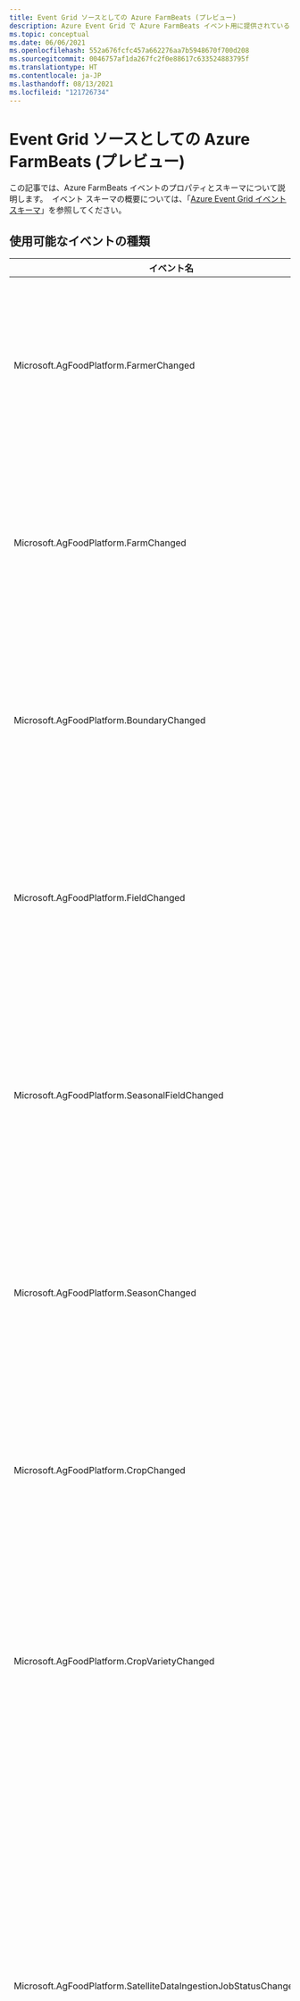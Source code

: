 ```yaml
---
title: Event Grid ソースとしての Azure FarmBeats (プレビュー)
description: Azure Event Grid で Azure FarmBeats イベント用に提供されているプロパティとスキーマについて説明します
ms.topic: conceptual
ms.date: 06/06/2021
ms.openlocfilehash: 552a676fcfc457a662276aa7b5948670f700d208
ms.sourcegitcommit: 0046757af1da267fc2f0e88617c633524883795f
ms.translationtype: HT
ms.contentlocale: ja-JP
ms.lasthandoff: 08/13/2021
ms.locfileid: "121726734"
---
```

# <a name="azure-farmbeats-as-event-grid-source-preview"></a>Event Grid ソースとしての Azure FarmBeats (プレビュー)
この記事では、Azure FarmBeats イベントのプロパティとスキーマについて説明します。  イベント スキーマの概要については、「[Azure Event Grid イベント スキーマ](event-schema.md)」を参照してください。 

## <a name="available-event-types"></a>使用可能なイベントの種類

|イベント名 | 説明|
|-----|----|
|Microsoft.AgFoodPlatform.FarmerChanged|農家が作成、更新、削除されたときに発行されます。 
|Microsoft.AgFoodPlatform.FarmChanged| 農場が作成、更新、削除されたときに発行されます。
|Microsoft.AgFoodPlatform.BoundaryChanged|境界が作成、更新、削除されたときに発行されます。
|Microsoft.AgFoodPlatform.FieldChanged|田畑が作成、更新、削除されたときに発行されます。
|Microsoft.AgFoodPlatform.SeasonalFieldChanged|季節限定の田畑が作成、更新、削除されたときに発行されます。
|Microsoft.AgFoodPlatform.SeasonChanged|季節が作成、更新、削除されたときに発行されます。
|Microsoft.AgFoodPlatform.CropChanged|作物が作成、更新、削除されたときに発行されます。
|Microsoft.AgFoodPlatform.CropVarietyChanged|作物の品種が作成、更新、削除されたときに発行されます。
|Microsoft.AgFoodPlatform.SatelliteDataIngestionJobStatusChanged| 衛星データ インジェスト ジョブの状態が変化したときに発行されます。たとえば、ジョブが作成された、進行した、完了したときです。
|Microsoft.AgFoodPlatform.WeatherDataIngestionJobStatusChanged|気象データ インジェスト ジョブの状態が変化したときに発行されます。たとえば、ジョブが作成された、進行した、完了したときです。
|Microsoft.AgFoodPlatform.FarmOperationDataIngestionJobStatusChanged| 農作業データ インジェスト ジョブの状態が変化したときに発行されます。たとえば、ジョブが作成された、進行した、完了したときです。
|Microsoft.AgFoodPlatform.ApplicationDataChanged|アプリケーション データが作成、更新、削除されたときに発行されます。 このイベントは、農作業データに関連付けられます。
|Microsoft.AgFoodPlatform.HarvestingDataChanged|収穫データが作成、更新、削除されたときに発行されます。このイベントは、農作業データに関連付けられます。
|Microsoft.AgFoodPlatform.TillageDataChanged|耕作地データが作成、更新、削除されたときに発行されます。 このイベントは、農作業データに関連付けられます。
|Microsoft.AgFoodPlatform.PlantingDataChanged|植え付けデータが作成、更新、削除されたときに発行されます。このイベントは、農作業データに関連付けられます。

## <a name="event-properties"></a>イベントのプロパティ
各 FarmBeats イベントは 2 つの部分で構成されます。1 つはイベント間で共通で、もう 1 つ (データ オブジェクト) は各イベントに固有のプロパティが含まれます。 

イベント間で共通する部分について、次のスキーマで詳しく説明します。

### <a name="event-grid-event-schema"></a>Event Grid イベント スキーマ
イベントのトップレベルのデータを次に示します。

| プロパティ | Type | 説明 |
| -------- | ---- | ----------- |
| `topic` | string | イベント ソースの完全なリソース パス。 このフィールドは書き込み可能ではありません。 この値は Event Grid によって指定されます。 |
| `subject` | string | 発行元が定義したイベントの対象のパス。 |
| `eventType` | string | このイベント ソース用に登録されたイベントの種類のいずれか。 |
| `eventTime` | string | プロバイダーの UTC 時刻に基づくイベントの生成時刻。 |
| `id` | string | イベントの一意識別子。 |
| `data` | object | App Configuration イベント データ。 |
| `dataVersion` | string | データ オブジェクトのスキーマ バージョン。 スキーマ バージョンは発行元によって定義されます。 |
| `metadataVersion` | string | イベント メタデータのスキーマ バージョン。 最上位プロパティのスキーマは Event Grid によって定義されます。 この値は Event Grid によって指定されます。 |


次の表に、各イベントのデータ オブジェクト内のプロパティについて詳しく説明します。

*FarmerChanged、FarmChanged、SeasonChanged、CropChanged、CropVarietyChanged FarmBeats イベントの場合、データ オブジェクトには次のプロパティが含まれます。*

|プロパティ | Type| 説明|
|----| ----| ----|
id| string| リソースのユーザー定義 ID (農場 ID、農家 ID など)
actionType| string| イベントの発行中にトリガーされた変更を示します。 適用可能な値は、作成済み、更新済み、削除済みです
status| string| リソースのユーザー定義の状態が格納されます。
properties| object| ユーザー定義のキー/値のペアが格納されます
modifiedDateTime| date-time|リソースが最後に変更された日時 (サンプル形式: yyyy-MM-ddTHH:mm:ssZ)。
createdDateTime|date-time|リソースが作成された日時 (サンプル形式: yyyy-MM-ddTHH:mm:ssZ)。
eTag|   string| オプティミスティック同時実行制御を実装します
description| string|    リソースの説明テキスト


*BoundaryChanged FarmBeats イベントには、次のデータ オブジェクトが含まれます。*

|プロパティ | Type| 説明|
|----| ----| ----|
id| string| 境界のユーザー定義 ID
actionType| string| イベントの発行中にトリガーされた変更を示します。 適用可能な値は、作成済み、更新済み、削除済みです。
parentId|   string| 境界が属している親の ID。
parentType| string| 境界が属している親の種類。
isPrimary|  boolean|    境界がプライマリかどうかを示します。
farmerId|   string| 境界に関連付けられている農家の ID が格納されます。
properties| object| ユーザー定義のキー/値のペアが格納されます。
modifiedDateTime| date-time|リソースが最後に変更された日時 (サンプル形式: yyyy-MM-ddTHH:mm:ssZ)。
createdDateTime|date-time|リソースが作成された日時 (サンプル形式: yyyy-MM-ddTHH:mm:ssZ)。
status| string| リソースのユーザー定義の状態が格納されます。
eTag|   string| オプティミスティック同時実行制御を実装します。
description| string|    リソースの説明テキスト。

*FieldChanged FarmBeats イベントには、次のデータ オブジェクトが含まれます。*

プロパティ|   Type|   説明
|----| ----| ----|
id| string| 田畑のユーザー定義 ID
farmId| string| 田畑が関連付けられている農場のユーザー定義 ID
farmerId|   string| 田畑が関連付けられている農家のユーザー定義 ID
name|   string| 田畑のユーザー定義名
actionType| string| イベントの発行中にトリガーされた変更を示します。 適用可能な値は、作成済み、更新済み、削除済みです
properties| object| ユーザー定義のキー/値のペアが格納されます
modifiedDateTime| date-time|リソースが最後に変更された日時 (サンプル形式: yyyy-MM-ddTHH:mm:ssZ)。
createdDateTime|date-time|リソースが作成された日時 (サンプル形式: yyyy-MM-ddTHH:mm:ssZ)。
status| string| リソースのユーザー定義の状態が格納されます。
eTag|   string| オプティミスティック同時実行制御を実装します
description|string| リソースの説明テキスト

*SeasonalFieldChanged FarmBeats イベントには、次のデータ オブジェクトが含まれます。*

プロパティ|   Type|   説明
|----| ----| ----|
id| string| 季節限定の田畑のユーザー定義 ID
farmId| string| 季節限定の田畑が関連付けられている農場のユーザー定義 ID
farmerId|   string| 季節限定の田畑が関連付けられている農家のユーザー定義 ID
seasonId|   string| 季節限定の田畑が関連付けられている季節のユーザー定義 ID
fieldId|    string| 季節限定の田畑が関連付けられている田畑のユーザー定義 ID
name|   string| 季節限定の田畑のユーザー定義名
actionType| string| イベントの発行中にトリガーされた変更を示します。 適用可能な値は、作成済み、更新済み、削除済みです
properties| object| ユーザー定義のキー/値のペアが格納されます
modifiedDateTime| date-time|リソースが最後に変更された日時 (サンプル形式: yyyy-MM-ddTHH:mm:ssZ)。
createdDateTime|date-time|リソースが作成された日時 (サンプル形式: yyyy-MM-ddTHH:mm:ssZ)。
status| string| リソースのユーザー定義の状態が格納されます。
eTag|   string| オプティミスティック同時実行制御を実装します
description| string|    リソースの説明テキスト

*SatelliteDataIngestionJobChanged、WeatherDataIngestionJobChanged、および FarmOperationsDataIngestionJobChanged FarmBeats イベントには、次のデータ オブジェクトが含まれます。*

プロパティ|   Type|   説明
|----|----|----|
id|String| ジョブの一意の ID。
name| string| ジョブのユーザー定義名。
status|string|ジョブがなり得るさまざまな状態。
isCancellationRequested| boolean|ジョブの取り消しが要求されたときに設定されるフラグ。
description|string| ジョブの説明テキスト。
farmerId|string| ジョブが作成された農家の ID。
message|string| ジョブの詳細をキャプチャするステータス メッセージ。
lastActionDateTime|date-time|ジョブで最後のアクションが実行された日時 (サンプル形式: yyyy-MM-ddTHH:mm:ssZ)。
createdDateTime|date-time|リソースが作成された日時 (サンプル形式: yyyy-MM-ddTHH:mm:ssZ)。


*FarmBeats 農作業データ変更イベント (ApplicationDataChanged、HarvestingDataChanged、PlantingDataChanged、TillageDataChanged など) には、次のデータ オブジェクトが含まれます。*

プロパティ|   Type|   説明
|----|----|----|
id| string| リソースのユーザー定義 ID (農場 ID、農家 ID など)
status| string| ジョブの状態が格納されます。 
actionType|string|
source| string| ジョブに関する詳細を示す FarmBeats からのメッセージ。    
modifiedDateTime| date-time|リソースが最後に変更された日時 (サンプル形式: yyyy-MM-ddTHH:mm:ssZ)。
createdDateTime|date-time|リソースが作成された日時 (サンプル形式: yyyy-MM-ddTHH:mm:ssZ)。
eTag|   string| オプティミスティック同時実行制御を実装します
description|string| リソースの説明テキスト


## <a name="sample-events"></a>サンプル イベント 
次のイベント サンプルは、イベント通知を表します。

**イベントの種類: Microsoft.AgFoodPlatform.FarmerChanged**

```json
{
    "data": {
      "actionType": "Created",
      "status": "Sample status",
      "modifiedDateTime": "2021-03-05T10:53:28Z",
      "eTag": "860197cc-0000-0700-0000-60420da80000",
      "id": "UNIQUE-FARMER-ID",
      "name": "sample farmer",
      "description": "Sample description",
      "createdDateTime": "2021-03-05T10:53:28Z",
      "properties": {
        "key1": "value1",
        "key2": 123.45
      }
    },
    "id": "81fbe1de-4ae4-4284-964f-59da80a6bfe7",
    "topic": "/subscriptions/{SUBSCRIPTION-ID}/resourceGroups/{RESOURCE-GROUP-NAME}/providers/Microsoft.AgFoodPlatform/farmBeats/{FARMBEATS-RESOURCE-NAME}",
    "subject": "/farmers/UNIQUE-FARMER-ID",
    "eventType": "Microsoft.AgFoodPlatform.FarmerChanged",
    "dataVersion": "1.0",
    "metadataVersion": "1",
    "eventTime": "2021-03-05T10:53:28.2783745Z"
  }
```

**イベントの種類: Microsoft.AgFoodPlatform.FarmChanged**

```json
  {
    "data": {
      "farmerId": "UNIQUE-FARMER-ID",
      "actionType": "Created",
      "status": "Sample status",
      "modifiedDateTime": "2021-03-05T10:55:57Z",
      "eTag": "8601e3d5-0000-0700-0000-60420e3d0000",
      "id": "UNIQUE-FARM-ID",
      "name": "Display name",
      "description": "Sample description",
      "createdDateTime": "2021-03-05T10:55:57Z",
      "properties": {
        "key1": "value1",
        "key2": 123.45
      }
    },
    "id": "31a31be7-51fb-48f3-adfd-6fb4400be002",
    "topic": "/subscriptions/{SUBSCRIPTION-ID}/resourceGroups/{RESOURCE-GROUP-NAME}/providers/Microsoft.AgFoodPlatform/farmBeats/{FARMBEATS-RESOURCE-NAME}",
    "subject": "/farmers/UNIQUE-FARMER-ID/farms/UNIQUE-FARM-ID",
    "eventType": "Microsoft.AgFoodPlatform.FarmChanged",
    "dataVersion": "1.0",
    "metadataVersion": "1",
    "eventTime": "2021-03-05T10:55:57.6026173Z"
  }
```
**イベントの種類: Microsoft.AgFoodPlatform.BoundaryChanged**

```json
  {
    "data": {
      "farmerId": "UNIQUE-FARMER-ID",
      "parentId": "OPTIONAL-UNIQUE-FIELD-ID",
      "isPrimary": true,
      "actionType": "Created",
      "modifiedDateTime": "2021-03-05T11:15:29Z",
      "eTag": "860109f7-0000-0700-0000-604212d10000",
      "id": "UNIQUE-BOUNDARY-ID",
      "name": "Display name",
      "description": "Sample description",
      "createdDateTime": "2021-03-05T11:15:29Z"
    },
    "id": "3d3453b2-5a94-45a7-98eb-fc2979a00317",
    "topic": "/subscriptions/{SUBSCRIPTION-ID}/resourceGroups/{RESOURCE-GROUP-NAME}/providers/Microsoft.AgFoodPlatform/farmBeats/{FARMBEATS-RESOURCE-NAME}",
    "subject": "/farmers/UNIQUE-FARMER-ID/boundaries/UNIQUE-BOUNDARY-ID",
    "eventType": "Microsoft.AgFoodPlatform.BoundaryChanged",
    "dataVersion": "1.0",
    "metadataVersion": "1",
    "eventTime": "2021-03-05T11:15:29.4797354Z"
  }
  ```

**イベントの種類: Microsoft.AgFoodPlatform.FieldChanged**

```json
  {
    "data": {
      "farmerId": "UNIQUE-FARMER-ID",
      "farmId": "UNIQUE-FARM-ID",
      "actionType": "Created",
      "status": "Sample status",
      "modifiedDateTime": "2021-03-05T10:58:43Z",
      "eTag": "860124dc-0000-0700-0000-60420ee30000",
      "id": "UNIQUE-FIELD-ID",
      "name": "Display name",
      "description": "Sample description",
      "createdDateTime": "2021-03-05T10:58:43Z",
      "properties": {
        "key1": "value1",
        "key2": 123.45
      }
    },
    "id": "1ad04ed0-ac05-4c4e-aa3d-87facb3cc97c",
    "topic": "/subscriptions/{SUBSCRIPTION-ID}/resourceGroups/{RESOURCE-GROUP-NAME}/providers/Microsoft.AgFoodPlatform/farmBeats/{FARMBEATS-RESOURCE-NAME}",
    "subject": "/farmers/UNIQUE-FARMER-ID/fields/UNIQUE-FIELD-ID",
    "eventType": "Microsoft.AgFoodPlatform.FieldChanged",
    "dataVersion": "1.0",
    "metadataVersion": "1",
    "eventTime": "2021-03-05T10:58:43.3222921Z"
  }
  ```
**イベントの種類: Microsoft.AgFoodPlatform.SeasonalFieldChanged**
```json
  {
    "data": {
      "farmerId": "UNIQUE-FARMER-ID",
      "seasonId": "UNIQUE-SEASON-ID",
      "fieldId": "UNIQUE-FIELD-ID",
      "farmId": "UNIQUE-FARM-ID",
      "actionType": "Created",
      "status": "Sample status",
      "modifiedDateTime": "2021-03-05T11:24:56Z",
      "eTag": "8701300b-0000-0700-0000-604215080000",
      "id": "UNIQUE-SEASONAL-FIELD-ID",
      "name": "Display name",
      "description": "Sample description",
      "createdDateTime": "2021-03-05T11:24:56Z",
      "properties": {
        "key1": "value1",
        "key2": 123.45
      }
    },
    "id": "ff59a0a3-6226-42c0-9e70-01da55efa797",
    "topic": "/subscriptions/{SUBSCRIPTION-ID}/resourceGroups/{RESOURCE-GROUP-NAME}/providers/Microsoft.AgFoodPlatform/farmBeats/{FARMBEATS-RESOURCE-NAME}",
    "subject": "/farmers/UNIQUE-FARMER-ID/seasonalFields/UNIQUE-SEASONAL-FIELD-ID",
    "eventType": "Microsoft.AgFoodPlatform.SeasonalFieldChanged",
    "dataVersion": "1.0",
    "metadataVersion": "1",
    "eventTime": "2021-03-05T11:24:56.4210287Z"
  }
```
**イベントの種類: Microsoft.AgFoodPlatform.SeasonChanged**
```json
  {
    "data": {
      "actionType": "Created",
      "status": "Sample status",
      "modifiedDateTime": "2021-03-05T11:18:38Z",
      "eTag": "86019afd-0000-0700-0000-6042138e0000",
      "id": "UNIQUE-SEASON-ID",
      "name": "Display name",
      "description": "Sample description",
      "createdDateTime": "2021-03-05T11:18:38Z",
      "properties": {
        "key1": "value1",
        "key2": 123.45
      }
    },
    "id": "63989475-397b-4b92-8160-8743bf8e5804",
    "topic": "/subscriptions/{SUBSCRIPTION-ID}/resourceGroups/{RESOURCE-GROUP-NAME}/providers/Microsoft.AgFoodPlatform/farmBeats/{FARMBEATS-RESOURCE-NAME}",
    "subject": "/seasons/UNIQUE-SEASON-ID",
    "eventType": "Microsoft.AgFoodPlatform.SeasonChanged",
    "dataVersion": "1.0",
    "metadataVersion": "1",
    "eventTime": "2021-03-05T11:18:38.5804699Z"
  }
  ```

  **イベントの種類: Microsoft.AgFoodPlatform.CropChanged**

```json
  {
    "data": {
      "actionType": "Created",
      "status": "Sample status",
      "modifiedDateTime": "2021-03-05T11:03:48Z",
      "eTag": "8601c4e5-0000-0700-0000-604210150000",
      "id": "UNIQUE-CROP-ID",
      "name": "Display name",
      "description": "Sample description",
      "createdDateTime": "2021-03-05T11:03:48Z",
      "properties": {
        "key1": "value1",
        "key2": 123.45
      }
    },
    "id": "4c59a797-b76d-48ec-8915-ceff58628f35",
    "topic": "/subscriptions/{SUBSCRIPTION-ID}/resourceGroups/{RESOURCE-GROUP-NAME}/providers/Microsoft.AgFoodPlatform/farmBeats/{FARMBEATS-RESOURCE-NAME}",
    "subject": "/crops/UNIQUE-CROP-ID",
    "eventType": "Microsoft.AgFoodPlatform.CropChanged",
    "dataVersion": "1.0",
    "metadataVersion": "1",
    "eventTime": "2021-03-05T11:03:49.0590658Z"
  }
  ```

**イベントの種類: Microsoft.AgFoodPlatform.CropVarietyChanged**

```json
  {
    "data": {
      "cropId": "UNIQUE-CROP-ID",
      "actionType": "Created",
      "status": "string",
      "modifiedDateTime": "2021-03-05T11:10:21Z",
      "eTag": "860130ef-0000-0700-0000-6042119d0000",
      "id": "UNIQUE-CROP-VARIETY-ID",
      "name": "Sample status",
      "description": "Sample description",
      "createdDateTime": "2021-03-05T11:10:21Z",
      "properties": {
        "key1": "value1",
        "key2": 123.45
      }
    },
    "id": "29aefdb9-d648-442c-81f8-694f3f47583c",
    "topic": "/subscriptions/{SUBSCRIPTION-ID}/resourceGroups/{RESOURCE-GROUP-NAME}/providers/Microsoft.AgFoodPlatform/farmBeats/{FARMBEATS-RESOURCE-NAME}",
    "subject": "/cropVarieties/UNIQUE-CROP-VARIETY-ID",
    "eventType": "Microsoft.AgFoodPlatform.CropVarietyChanged",
    "dataVersion": "1.0",
    "metadataVersion": "1",
    "eventTime": "2021-03-05T11:10:21.4572495Z"
  }
```
**イベントの種類: Microsoft.AgFoodPlatform.SatelliteDataIngestionJobStatusChanged**
```json
[
  {
    "data": {
      "farmerId": "UNIQUE - FARMER - ID",
      "message": "Created job 'job1' to fetch satellite data for boundary 'boundary1' from startDate '06/01/2021' to endDate '06/01/2021' (both inclusive).",
      "status": "Waiting",
      "lastActionDateTime": "2021-06-01T11:25:37.8634096Z",
      "isCancellationRequested": false,
      "id": "UNIQUE - JOB - ID",
      "name": "samplejob",
      "description": "Sample for testing events",
      "createdDateTime": "2021-06-01T11:25:32.3421173Z",
      "properties": {
        "key1": "testvalue1",
        "key2": 123.45
      }
    },
    "id": "925c6be2-6561-4572-b7dd-0f3084a54567",
    "topic": "/subscriptions/{Subscription -ID}/resourceGroups/{RESOURCE - GROUP - NAME}/providers/Microsoft.AgFoodPlatform/farmBeats/{FARMBEATS-RESOURCE-NAME}",
    "subject": "/farmers/{UNIQUE-FARMER-ID}/satelliteDataIngestionJobs/{UNIQUE-JOB-ID}",
    "eventType": "Microsoft.AgFoodPlatform.SatelliteDataIngestionJobStatusChanged",
    "dataVersion": "1.0",
    "metadataVersion": "1",
    "eventTime": "2021-06-01T11:25:37.8634764Z"
  }
]
```
**イベントの種類: Microsoft.AgFoodPlatform.WeatherDataIngestionJobStatusChanged**
```json
[
  {
    "data": {
      "farmerId": "UNIQUE-FARMER-ID",
      "message": "Created job to fetch weather data for job name 'job2', farmer id 'farmer2' and boundary id 'boundary2'.",
      "status": "Running",
      "lastActionDateTime": "2021-06-01T11:22:27.9031003Z",
      "isCancellationRequested": false,
      "id": "UNIQUE-JOB-ID",
      "createdDateTime": "2021-06-01T07:13:54.8843617Z"
    },
    "id": "ec30313a-ff2f-4b50-882b-31188113c15b",
    "topic": "/subscriptions/{Subscription -ID}/resourceGroups/{RESOURCE - GROUP - NAME}/providers/Microsoft.AgFoodPlatform/farmBeats/{FARMBEATS-RESOURCE-NAME}",
    "subject": "/farmers/UNIQUE-FARMER-ID/weatherDataIngestionJobs/UNIQUE-JOB-ID",
    "eventType": "Microsoft.AgFoodPlatform.WeatherDataIngestionJobStatusChanged",
    "dataVersion": "1.0",
    "metadataVersion": "1",
    "eventTime": "2021-06-01T11:22:27.9031302Z"
  }
]

```
**イベントの種類: Microsoft.AgFoodPlatform.FarmOperationDataIngestionJobStatusChanged**
```json
[
  {
    "data": {
      "farmerId": "UNIQUE-FARMER-ID",
      "message": "Job completed successfully. Data statistics:{ Processed operations count = 6, Organizations count = 1, Processed organizations count = 1, Processed fields count = 2, Operations count = 6, ShapefileAttachmentsCount = 0, Fields count = 2 }",
      "status": "Succeeded",
      "lastActionDateTime": "2021-06-01T11:30:54.733625Z",
      "isCancellationRequested": false,
      "id": "UNIQUE-JOB-ID",
      "name": "sample-job",
      "description": "sample description",
      "createdDateTime": "2021-06-01T11:30:39.0905288Z",
      "properties": {
        "key1": "value1",
        "key2": 123.45
      }
    },
    "id": "ebdbb7a1-ad28-4af7-b3a2-a4a3a2dd1b4f",
    "topic": "/subscriptions/{Subscription -ID}/resourceGroups/{RESOURCE - GROUP - NAME}/providers/Microsoft.AgFoodPlatform/farmBeats/{FARMBEATS-RESOURCE-NAME}",
    "subject": "/farmers/UNIQUE-FARMER-ID/farmOperationDataIngestionJobs/UNIQUE-JOB-ID",
    "eventType": "Microsoft.AgFoodPlatform.FarmOperationDataIngestionJobStatusChanged",
    "dataVersion": "1.0",
    "metadataVersion": "1",
    "eventTime": "2021-06-01T11:30:54.733671Z"
  }
]

```
**イベントの種類: Microsoft.AgFoodPlatform.ApplicationDataChanged**

```json
  {
    "data": {
      "actionType": "Updated",
      "farmerId": "UNIQUE-FARMER-ID",
      "source": "Sample source",
      "modifiedDateTime": "2021-03-05T11:27:24Z",
      "eTag": "87011311-0000-0700-0000-6042159c0000",
      "id": "UNIQUE-APPLICATION-DATA-ID",
      "status": "Sample status",
      "name": "sample name",
      "description": "Sample description",
      "createdDateTime": "2021-03-05T11:27:24Z",
      "properties": {
        "key1": "value1",
        "key2": 123.45
      }
    },
    "id": "e499f6c4-63ba-4217-8261-0c6cb0e398d2",
    "topic": "/subscriptions/{SUBSCRIPTION-ID}/resourceGroups/{RESOURCE-GROUP-NAME}/providers/Microsoft.AgFoodPlatform/farmBeats/{FARMBEATS-RESOURCE-NAME}",
    "subject": "/farmers/UNIQUE-FARMER-ID/applicationData/UNIQUE-APPLICATION-DATA-ID",
    "eventType": "Microsoft.AgFoodPlatform.ApplicationDataChanged",
    "dataVersion": "1.0",
    "metadataVersion": "1",
    "eventTime": "2021-03-05T11:27:24.164612Z"
  }
```

**イベントの種類: Microsoft.AgFoodPlatform.HarvestDataChanged**
```json
  {
    "data": {
      "actionType": "Created",
      "farmerId": "UNIQUE-FARMER-ID",
      "source": "Sample source",
      "modifiedDateTime": "2021-03-05T11:33:41Z",
      "eTag": "8701141b-0000-0700-0000-604217150000",
      "id": "UNIQUE-HARVEST-DATA-ID",
      "status": "Sample status",
      "name": "sample name",
      "description": "Sample description",
      "createdDateTime": "2021-03-05T11:33:41Z",
      "properties": {
        "key1": "value1",
        "key2": 123.45
      }
    },
    "id": "dc3837c0-1eed-4bfa-88b6-d018cf6af4db",
    "topic": "/subscriptions/{SUBSCRIPTION-ID}/resourceGroups/{RESOURCE-GROUP-NAME}/providers/Microsoft.AgFoodPlatform/farmBeats/{FARMBEATS-RESOURCE-NAME}",
    "subject": "/farmers/UNIQUE-FARMER-ID/harvestData/UNIQUE-HARVEST-DATA-ID",
    "eventType": "Microsoft.AgFoodPlatform.HarvestDataChanged",
    "dataVersion": "1.0",
    "metadataVersion": "1",
    "eventTime": "2021-03-05T11:33:41.3434992Z"
  }
```
**イベントの種類: Microsoft.AgFoodPlatform.TillageDataChanged**
```json
  {
    "data": {
      "actionType": "Updated",
      "farmerId": "UNIQUE-FARMER-ID",
      "source": "sample source",
      "modifiedDateTime": "2021-06-15T10:31:07Z",
      "eTag": "6405f027-0000-0100-0000-60c8816b0000",
      "id": "c9858c3f-fb94-474a-a6de-103b453df976",
      "createdDateTime": "2021-06-15T10:31:07Z",
      "name": "sample name",
      "description":"sample description"
      "properties": {
        "_orgId": "498221",
        "_fieldId": "e61b83f4-3a12-431e-8010-596f2466dc27",
        "_cropSeason": "2010"
      }
    },
    "id": "f06f6686-1fa8-41fd-be99-46f40f495cce",
    "topic": "/subscriptions/da9091ec-d18f-456c-9c21-5783ee7f4645/resourceGroups/internal-farmbeats-resources/providers/Microsoft.AgFoodPlatform/farmBeats/internal-eus",
    "subject": "/farmers/10e3d7bf-c559-48be-af31-4e00df83bfcd/tillageData/c9858c3f-fb94-474a-a6de-103b453df976",
    "eventType": "Microsoft.AgFoodPlatform.TillageDataChanged",
    "dataVersion": "1.0",
    "metadataVersion": "1",
    "eventTime": "2021-06-15T10:31:07.6778047Z"
  }
```

**イベントの種類: Microsoft.AgFoodPlatform.PlantingDataChanged**
```json
  {
    "data": {
      "actionType": "Created",
      "farmerId": "UNIQUE-FARMER-ID",
      "source": "Sample source",
      "modifiedDateTime": "2021-03-05T11:41:18Z",
      "eTag": "8701242a-0000-0700-0000-604218de0000",
      "id": "UNIQUE-PLANTING-DATA-ID",
      "status": "Sample status",
      "name": "sample name",
      "description": "Sample description",
      "createdDateTime": "2021-03-05T11:41:18Z",
      "properties": {
        "key1": "value1",
        "key2": 123.45
      }
    },
    "id": "42589c7f-4e16-4a4d-9314-d611c822f7ac",
    "topic": "/subscriptions/{SUBSCRIPTION-ID}/resourceGroups/{RESOURCE-GROUP-NAME}/providers/Microsoft.AgFoodPlatform/farmBeats/{FARMBEATS-RESOURCE-NAME}",
    "subject": "/farmers/UNIQUE-FARMER-ID/plantingData/UNIQUE-PLANTING-DATA-ID",
    "eventType": "Microsoft.AgFoodPlatform.PlantingDataChanged",
    "dataVersion": "1.0",
    "metadataVersion": "1",
    "eventTime": "2021-03-05T11:41:18.1744322Z"
  }
```



## <a name="next-steps"></a>次のステップ
* Azure Event Grid の概要については、[Event Grid の紹介](overview.md)に関する記事を参照してください。
